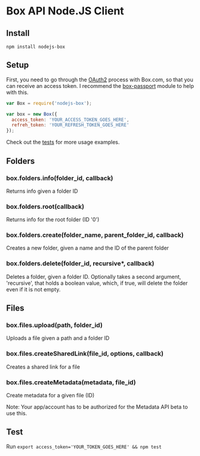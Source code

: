 # Box API Node.JS Client

## Install

    npm install nodejs-box

## Setup

First, you need to go through the [OAuth2](http://developers.box.com/oauth/) process with Box.com, so that you can receive an access token.
I recommend the [box-passport](https://github.com/bluedge/passport-box) module to help with this.

```javascript
var Box = require('nodejs-box');

var box = new Box({
  access_token: 'YOUR_ACCESS_TOKEN_GOES_HERE',
  refreh_token: 'YOUR_REFRESH_TOKEN_GOES_HERE'
});
```
Check out the [tests](../blob/master/test/index.js) for more usage examples.
## Folders

### box.folders.info(folder_id, callback)

Returns info given a folder ID

### box.folders.root(callback)

Returns info for the root folder (ID '0')

### box.folders.create(folder_name, parent_folder_id, callback)

Creates a new folder, given a name and the ID of the parent folder

### box.folders.delete(folder_id, recursive*, callback)

Deletes a folder, given a folder ID.
Optionally takes a second argument, 'recursive', that holds a boolean value, which,
if true, will delete the folder even if it is not empty.

## Files

### box.files.upload(path, folder_id)

Uploads a file given a path and a folder ID

### box.files.createSharedLink(file_id, options, callback)

Creates a shared link for a file

### box.files.createMetadata(metadata, file_id)

Create metadata for a given file (ID)

Note: Your app/account has to be authorized for the Metadata API beta to use this.

## Test

Run `export access_token='YOUR_TOKEN_GOES_HERE' && npm test`
